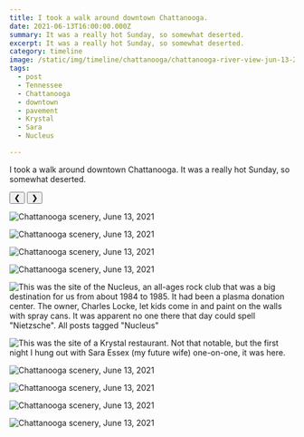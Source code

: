 ```yaml
---
title: I took a walk around downtown Chattanooga.
date: 2021-06-13T16:00:00.000Z
summary: It was a really hot Sunday, so somewhat deserted.
excerpt: It was a really hot Sunday, so somewhat deserted.
category: timeline
image: /static/img/timeline/chattanooga/chattanooga-river-view-jun-13-2021.jpg
tags:
  - post 
  - Tennessee
  - Chattanooga
  - downtown
  - pavement
  - Krystal
  - Sara
  - Nucleus

---
```


I took a walk around downtown Chattanooga. It was a really hot Sunday, so somewhat deserted.

<div id="viewport">
    <button id="buttonPrevious">&#10094;</button>
    <button id="buttonNext">&#10095;</button>

![Chattanooga scenery, June 13, 2021](/static/img/timeline/chattanooga/chattanooga-jail-site-jun-13-2021.jpg "Chattanooga scenery, June 13, 2021")

![Chattanooga scenery, June 13, 2021](/static/img/timeline/chattanooga/chattanooga-facility-closed-jun-13-2021.jpg "Chattanooga scenery, June 13, 2021")

![Chattanooga scenery, June 13, 2021](/static/img/timeline/chattanooga/chattanooga-justice-jun-13-2021.jpg "Chattanooga scenery, June 13, 2021")

![Chattanooga scenery, June 13, 2021](/static/img/timeline/chattanooga/chattanooga-pavement-mark-jun-13-2021.jpg "Chattanooga scenery, June 13, 2021")

![This was the site of the Nucleus, an all-ages rock club that was a big destination for us from about 1984 to 1985. It had been a plasma donation center. The owner, Charles Locke, let kids come in and paint on the walls with spray cans. It was apparent no one there that day could spell "Nietzsche". [All posts tagged "Nucleus"](https://davidrhoden.com/tags/nucleus/)](/static/img/timeline/chattanooga/chattanooga-former-nucleus-jun-13-2021.jpg 'This was the site of the Nucleus, an all-ages rock club that was a big destination for us from about 1984 to 1985. It had been a plasma donation center. The owner, Charles Locke, let kids come in and paint on the walls with spray cans. It was apparent no one there that day could spell "Nietzsche". [All posts tagged "Nucleus"](https://davidrhoden.com/tags/nucleus/)')


![This was the site of a Krystal restaurant. Not that notable, but the first night I hung out with Sara Essex (my future wife) one-on-one, it was here.](/static/img/timeline/chattanooga/chattanooga-former-krystal-jun-13-2021.jpg "Not that notable, but the first night I hung out with Sara Essex (my future wife) one-on-one, it was here.")

![Chattanooga scenery, June 13, 2021](/static/img/timeline/chattanooga/chattanooga-public-art-jun-13-2021.jpg "Chattanooga scenery, June 13, 2021")

![Chattanooga scenery, June 13, 2021](/static/img/timeline/chattanooga/chattanooga-river-church-jun-13-2021.jpg "Chattanooga scenery, June 13, 2021")

![Chattanooga scenery, June 13, 2021](/static/img/timeline/chattanooga/chattanooga-river-view-jun-13-2021.jpg "Chattanooga scenery, June 13, 2021")

![Chattanooga scenery, June 13, 2021](/static/img/timeline/chattanooga/chattanooga-bridge-view-jun-13-2021.jpg "Chattanooga scenery, June 13, 2021")

</div>
<div id="caption"></div>
